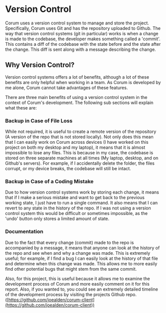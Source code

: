 # Version Control

Corum uses a version control system to manage and store the project.
Specifically, Corum uses Git and has the repository uploaded to Github. The way
that version control systems (git in particular) works is when a change is made
to the codebase, the developer makes something called a 'commit'. This contains
a diff of the codebase with the state before and the state after the change.
This diff is sent along with a message describing the change.

## Why Version Control?

Version control systems offers a lot of benefits, although a lot of these
benefits are only helpful when working in a team. As Corum is developed by me
alone, Corum cannot take advantages of these features.

There are three main benefits of using a version control system in the context
of Corum's development. The following sub sections will explain what these are:

### Backup in Case of File Loss

While not required, it is useful to create a remote version of the repository (A
version of the repo that is not stored locally). Not only does this mean that I
can easily work on Corum across devices (I have worked on this project on both
my desktop and my laptop), it means that it is almost impossible to lose any
files. This is because in my case, the codebase is stored on three separate
machines at all times (My laptop, desktop, and on Github's servers). For
example, if I accidentally delete the folder, the files corrupt, or my device
breaks, the codebase will still be intact.

### Backup in Case of a Coding Mistake

Due to how version control systems work by storing each change, it means that if
I make a serious mistake and want to get back to the previous working state, I
just have to run a single command. It also means that I can revert to any state
in the history of the repo. If I was not using a version control system this
would be difficult or sometimes impossible, as the 'undo' button only stores a
limited amount of state.

### Documentation

Due to the fact that every change (commit) made to the repo is accompanied by a
message, it means that anyone can look at the history of the repo and see when
and why a change was made. This is extremely useful; for example, if I find a
bug I can easily look at the history of that file and determine when this change
was made. This allows me to more easily find other potential bugs that might
stem from the same commit.

Also, for this project, this is useful because it allows me to examine the
development process of Corum and more easily comment on it for this report.
Also, if you wanted to, you could see an extremely detailed timeline of the
development process by visiting the projects Github repo.
([https://github.com/joealden/corum-client](https://github.com/joealden/corum-client))
